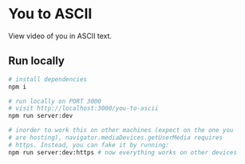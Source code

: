 # You to ASCII

View video of you in ASCII text.

## Run locally

```bash
# install dependencies
npm i

# run locally on PORT 3000
# visit http://localhost:3000/you-to-ascii
npm run server:dev

# inorder to work this on other machines (expect on the one you
# are hosting), navigator.mediaDevices.getUserMedia requires
# https. Instead, you can fake it by running:
npm run server:dev:https # now everything works on other devices
```
